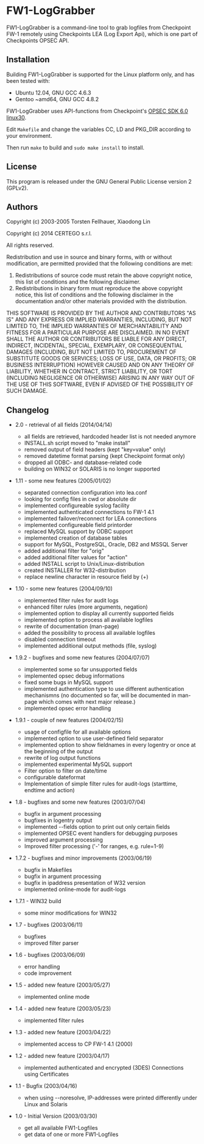 # FW1-LogGrabber

FW1-LogGrabber is a command-line tool to grab logfiles from Checkpoint FW-1 remotely using Checkpoints LEA (Log Export Api), which is one part of Checkpoints OPSEC API.

## Installation

Building FW1-LogGrabber is supported for the Linux platform only, and has been tested with:
* Ubuntu 12.04, GNU GCC 4.6.3
* Gentoo ~amd64, GNU GCC 4.8.2

FW1-LogGrabber uses API-functions from Checkpoint's [OPSEC SDK 6.0 linux30](http://supportcontent.checkpoint.com/file_download?id=7385).

Edit ``Makefile`` and change the variables CC, LD and PKG_DIR according to your environment.

Then run ``make`` to build and ``sudo make install`` to install.

## License

This program is released under the GNU General Public License version 2 (GPLv2).

## Authors

Copyright (c) 2003-2005 Torsten Fellhauer, Xiaodong Lin

Copyright (c) 2014 CERTEGO s.r.l.

All rights reserved.

Redistribution and use in source and binary forms, with or without modification, are permitted provided that the following conditions are met:

1. Redistributions of source code must retain the above copyright notice, this list of conditions and the following disclaimer.
2. Redistributions in binary form must reproduce the above copyright notice, this list of conditions and the following disclaimer in the documentation and/or other materials provided with the distribution.

THIS SOFTWARE IS PROVIDED BY THE AUTHOR AND CONTRIBUTORS "AS IS" AND ANY EXPRESS OR IMPLIED WARRANTIES, INCLUDING, BUT NOT LIMITED TO, THE IMPLIED WARRANTIES OF MERCHANTABILITY AND FITNESS FOR A PARTICULAR PURPOSE ARE DISCLAIMED.  IN NO EVENT SHALL THE AUTHOR OR CONTRIBUTORS BE LIABLE FOR ANY DIRECT, INDIRECT, INCIDENTAL, SPECIAL, EXEMPLARY, OR CONSEQUENTIAL DAMAGES (INCLUDING, BUT NOT LIMITED TO, PROCUREMENT OF SUBSTITUTE GOODS OR SERVICES; LOSS OF USE, DATA, OR PROFITS; OR BUSINESS INTERRUPTION) HOWEVER CAUSED AND ON ANY THEORY OF LIABILITY, WHETHER IN CONTRACT, STRICT LIABILITY, OR TORT (INCLUDING NEGLIGENCE OR OTHERWISE) ARISING IN ANY WAY OUT OF THE USE OF THIS SOFTWARE, EVEN IF ADVISED OF THE POSSIBILITY OF SUCH DAMAGE.

## Changelog

* 2.0 - retrieval of all fields (2014/04/14)
    * all fields are retrieved, hardcoded header list is not needed anymore
    * INSTALL.sh script moved to "make install"
    * removed output of field headers (kept "key=value" only)
    * removed datetime format parsing (kept Checkpoint format only)
    * dropped all ODBC- and database-related code
    * building on WIN32 or SOLARIS is no longer supported

* 1.11 - some new features (2005/01/02)
    * separated connection configuration into lea.conf
    * looking for config files in cwd or absolute dir
    * implemented configureable syslog facility
    * implemented authenticated connections to FW-1 4.1
    * implemented failover/reconnect for LEA connections
    * implemented configureable field printorder
    * replaced MySQL support by ODBC support
    * implemented creation of database tables
    * support for MySQL, PostgreSQL, Oracle, DB2 and MSSQL Server
    * added additional filter for "orig"
    * added additional filter values for "action"
    * added INSTALL script to Unix/Linux-distribution
    * created INSTALLER for W32-distribution
    * replace newline character in resource field by (+)

* 1.10 - some new features (2004/09/10)
    * implemented filter rules for audit logs
    * enhanced filter rules (more arguments, negation)
    * implemented option to display all currently supported fields
    * implemented option to process all available logfiles
    * rewrite of documentation (man-page)
    * added the possibility to process all available logfiles
    * disabled connection timeout
    * implemented additional output methods (file, syslog)

* 1.9.2 - bugfixes and some new features (2004/07/07)
    * implemented some so far unsupported fields
    * implemented opsec debug informations
    * fixed some bugs in MySQL support
    * implemented authentication type to use different authentication mechanismns (no documented so far, will be documented in man-page which comes with next major release.)
    * implemented opsec error handling

* 1.9.1 - couple of new features (2004/02/15)
    * usage of configfile for all available options
    * implemented option to use user-defined field separator
    * implemented option to show fieldnames in every logentry or once at the beginning of the output
    * rewrite of log output functions
    * implemented experimental MySQL support
    * Filter option to filter on date/time
    * configurable dateformat
    * Implementation of simple filter rules for audit-logs (starttime, endtime and action)

* 1.8 - bugfixes and some new features (2003/07/04)
    * bugfix in argument processing
    * bugfixes in logentry output
    * implemented --fields option to print out only certain fields
    * implemented OPSEC event handlers for debugging purposes
    * improved argument processing
    * Improved filter processing ('-' for ranges, e.g. rule=1-9)

* 1.7.2 - bugfixes and minor improvements (2003/06/19)
    * bugfix in Makefiles
    * bugfix in argument processing 
    * bugfix in ipaddress presentation of W32 version
    * implemented online-mode for audit-logs

* 1.7.1 - WIN32 build
    * some minor modifications for WIN32

* 1.7 - bugfixes (2003/06/11)
    * bugfixes
    * improved filter parser

* 1.6 - bugfixes (2003/06/09)
    * error handling
    * code improvement

* 1.5 - added new feature (2003/05/27)
    * implemented online mode

* 1.4 - added new feature (2003/05/23)
    * implemented filter rules
 
* 1.3 - added new feature (2003/04/22)
    * implemented access to CP FW-1 4.1 (2000)

* 1.2 - added new feature (2003/04/17)
    * implemented authenticated and encrypted (3DES) Connections using Certificates

* 1.1 - Bugfix (2003/04/16)
    * when using --noresolve, IP-addresses were printed differently under Linux and Solaris

* 1.0 - Initial Version (2003/03/30)
    * get all available FW1-Logfiles
    * get data of one or more FW1-Logfiles

